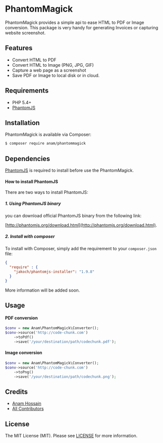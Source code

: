 # PhantomMagick

PhantomMagick provides a simple api to ease HTML to PDF or Image conversion. This package is very handy for generating Invoices or capturing website screenshot.

## Features

- Convert HTML to PDF
- Convert HTML to Image (PNG, JPG, GIF)
- Capture a web page as a screenshot
- Save PDF or Image to local disk or in cloud.

## Requirements

- PHP 5.4+
- [PhantomJS](http://phantomjs.org)

## Installation

PhantomMagick is available via Composer:

```bash
$ composer require anam/phantommagick
```

## Dependencies

[PhantomJS](http://phantomjs.org/download.html) is required to install before use the PhantomMagick.

#### How to install PhantomJS

There are two ways to install PhantomJS:

##### 1. Using PhantomJS binary

you can download official PhantomJS binary from the following link:

[http://phantomjs.org/download.html](http://phantomjs.org/download.html).

##### 2. Install with composer

To install with Composer, simply add the requirement to your `composer.json` file:

```json
{
  "require" : {
    "jakoch/phantomjs-installer": "1.9.8"
  }
}
```

More information will be added soon.

## Usage

#### PDF conversion

```php
$conv = new Anam\PhantomMagick\Converter();
$conv->source('http://code-chunk.com')
    ->toPdf()
    ->save('/your/destination/path/codechunk.pdf');
```

#### Image conversion

```php
$conv = new Anam\PhantomMagick\Converter();
$conv->source('http://code-chunk.com')
    ->toPng()
    ->save('/your/destination/path/codechunk.png');
```

## Credits

- [Anam Hossain](https://github.com/anam-hossain)
- [All Contributors](https://github.com/anam-hossain/phantommagick/graphs/contributors)

## License

The MIT License (MIT). Please see [LICENSE](http://opensource.org/licenses/MIT) for more information.